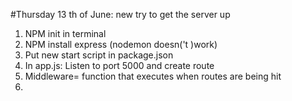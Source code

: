 #Thursday 13 th of June: new try to get the server up
1. NPM init in terminal
2. NPM install express (nodemon doesn('t )work)
3. Put new start script in package.json
4. In app.js: Listen to port 5000 and create route 
5. Middleware= function that executes when routes are being hit
6. 